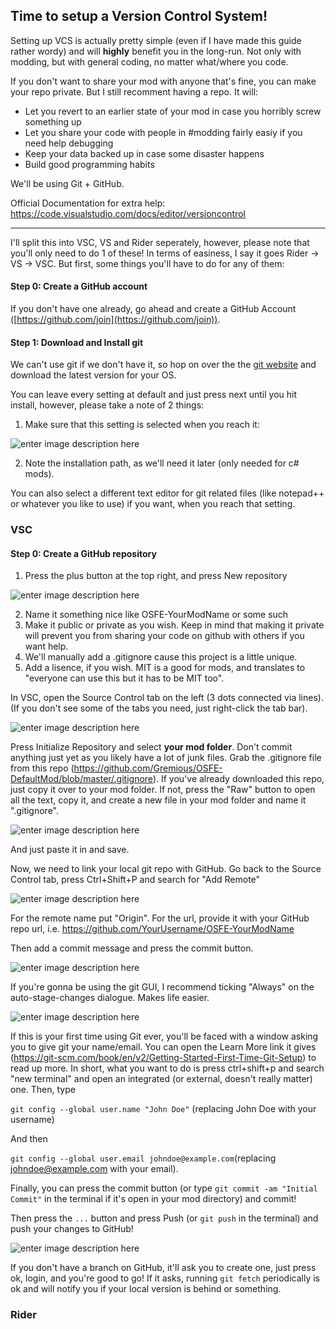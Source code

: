 ## Time to setup a Version Control System!
Setting up VCS is actually pretty simple (even if I have made this guide rather wordy) and will **highly** benefit you in the long-run. Not only with modding, but with general coding, no matter what/where you code.

If you don't want to share your mod with anyone that's fine, you can make your repo private. But I still recomment having a repo. It will:
* Let you revert to an earlier state of your mod in case you horribly screw something up
* Let you share your code with people in #modding fairly easiy if you need help debugging
* Keep your data backed up in case some disaster happens
* Build good programming habits

 We'll be using Git + GitHub.

Official Documentation for extra help:
https://code.visualstudio.com/docs/editor/versioncontrol

---
I'll split this into VSC, VS and Rider seperately, however, please note that you'll only need to do 1 of these! In terms of easiness, I say it goes Rider ->  VS -> VSC.
But first, some things you'll have to do for any of them:

#### Step 0: Create a GitHub account

If you don't have one already, go ahead and create a GitHub Account ([https://github.com/join](https://github.com/join)).
#### Step 1: Download and Install git
We can't use git if we don't have it, so hop on over the the [git website](https://git-scm.com/downloads) and download the latest version for your OS.

You can leave every setting at default and just press next until you hit install, however, please take a note of 2 things:

1. Make sure that this setting is selected when you reach it:
 
![enter image description here](https://i.imgur.com/2ZgFtvt.png)

2. Note the installation path, as we'll need it later (only needed for c# mods).

You can also select a different text editor for git related files (like notepad++ or whatever you like to use) if you want, when you reach that setting.

### VSC

#### Step 0: Create a GitHub repository
1. Press the plus button at the top right, and press New repository

![enter image description here](https://i.imgur.com/DvfST3I.png)

2. Name it something nice like OSFE-YourModName or some such
3. Make it public or private as you wish. Keep in mind that making it private will prevent you from sharing your code on github with others if you want help.
4. We'll manually add a .gitignore cause this project is a little unique.
5. Add a lisence, if you wish. MIT is a good for mods, and translates to "everyone can use this but it has to be MIT too". 

In VSC, open the Source Control tab on the left (3 dots connected via lines). (If you don't see some of the tabs you need, just right-click the tab bar).

![enter image description here](https://i.imgur.com/fkp4jfN.png)

Press Initialize Repository and select **your mod folder**.
Don't commit anything just yet as you likely have a lot of junk files.
Grab the .gitignore file from this repo (https://github.com/Gremious/OSFE-DefaultMod/blob/master/.gitignore). If you've already downloaded this repo, just copy it over to your mod folder. If not, press the "Raw" button to open all the text, copy it, and create a new file in your mod folder and name it ".gitignore".

![enter image description here](https://i.imgur.com/UJqpwhR.png)

And just paste it in and save.

Now, we need to link your local git repo with GitHub.
Go back to the Source Control tab, press Ctrl+Shift+P and search for "Add Remote"


![enter image description here](https://i.imgur.com/UM85PM0.png)

For the remote name put "Origin". For the url, provide it with your GitHub repo url, i.e. https://github.com/YourUsername/OSFE-YourModName

Then add a commit message and press the commit button.


![enter image description here](https://i.imgur.com/FgotKuR.png)

If you're gonna be using the git GUI, I recommend ticking "Always" on the auto-stage-changes dialogue. Makes life easier.


![enter image description here](https://i.imgur.com/ceQbZaO.png)

If this is your first time using Git ever, you'll be faced with a window asking you to give git your name/email. You can open the Learn More link it gives (https://git-scm.com/book/en/v2/Getting-Started-First-Time-Git-Setup) to read up more. In short, what you want to do is press ctrl+shift+p and search "new terminal" and open an integrated (or external, doesn't really matter) one. Then, type 

`git config --global user.name "John Doe"` (replacing John Doe with your username) 

And then 

`git config --global user.email johndoe@example.com`(replacing johndoe@example.com with your email).

Finally, you can press the commit button (or type `git commit -am "Initial Commit"` in the terminal if it's open in your mod directory) and commit! 

Then press the `...` button and press Push (or `git push` in the terminal) and push your changes to GitHub!


![enter image description here](https://i.imgur.com/hN2t0hA.png)

If you don't have a branch on GitHub, it'll ask you to create one, just press ok, login, and you're good to go! If it asks, running `git fetch` periodically is ok and will notify you if your local version is behind or something.


### Rider


